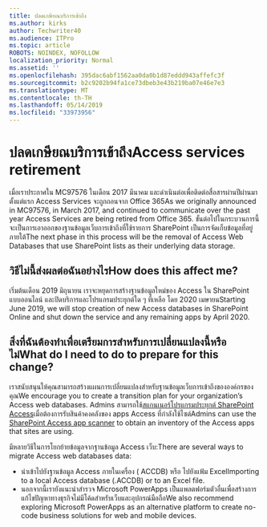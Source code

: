 ```yaml
---
title: ปลดเกษียณบริการเข้าถึง
ms.author: kirks
author: Techwriter40
ms.audience: ITPro
ms.topic: article
ROBOTS: NOINDEX, NOFOLLOW
localization_priority: Normal
ms.assetid: ''
ms.openlocfilehash: 395dac6abf1562aa0da0b1d87eddd943affefc3f
ms.sourcegitcommit: b2c9202b94fa1ce73dbeb3e43b219ba07e46e7e3
ms.translationtype: MT
ms.contentlocale: th-TH
ms.lasthandoff: 05/14/2019
ms.locfileid: "33973956"
---
```

# <a name="access-services-retirement"></a><span data-ttu-id="c6a29-102">ปลดเกษียณบริการเข้าถึง</span><span class="sxs-lookup"><span data-stu-id="c6a29-102">Access services retirement</span></span>

<span data-ttu-id="c6a29-103">เมื่อเราประกาศใน MC97576 ในเดือน 2017 มีนาคม และดำเนินต่อเพื่อติดต่อสื่อสารผ่านปีผ่านมาตั้งแต่แรก Access Services จะถูกถอนจาก Office 365</span><span class="sxs-lookup"><span data-stu-id="c6a29-103">As we originally announced in MC97576, in March 2017, and continued to communicate over the past year Access Services are being retired from Office 365.</span></span> <span data-ttu-id="c6a29-104">ขั้นต่อไปในกระบวนการนี้จะเป็นการเอาออกของฐานข้อมูลเว็บการเข้าถึงที่ใช้รายการ SharePoint เป็นการจัดเก็บข้อมูลที่อยู่ภายใต้</span><span class="sxs-lookup"><span data-stu-id="c6a29-104">The next phase in this process will be the removal of Access Web Databases that use SharePoint lists as their underlying data storage.</span></span>

## <a name="how-does-this-affect-me"></a><span data-ttu-id="c6a29-105">วิธีไม่นี้ส่งผลต่อฉันอย่างไร</span><span class="sxs-lookup"><span data-stu-id="c6a29-105">How does this affect me?</span></span>

<span data-ttu-id="c6a29-106">เริ่มต้นเดือน 2019 มิถุนายน เราจะหยุดการสร้างฐานข้อมูลใหม่ของ Access ใน SharePoint แบบออนไลน์ และปิดบริการและโปรแกรมประยุกต์ใด ๆ ที่เหลือ โดย 2020 เมษายน</span><span class="sxs-lookup"><span data-stu-id="c6a29-106">Starting June 2019, we will stop creation of new Access databases in SharePoint Online and shut down the service and any remaining apps by April 2020.</span></span>

## <a name="what-do-i-need-to-do-to-prepare-for-this-change"></a><span data-ttu-id="c6a29-107">สิ่งที่ฉันต้องทำเพื่อเตรียมการสำหรับการเปลี่ยนแปลงนี้หรือไม่</span><span class="sxs-lookup"><span data-stu-id="c6a29-107">What do I need to do to prepare for this change?</span></span>

<span data-ttu-id="c6a29-108">เราสนับสนุนให้คุณสามารถสร้างแผนการเปลี่ยนแปลงสำหรับฐานข้อมูลเว็บการเข้าถึงขององค์กรของคุณ</span><span class="sxs-lookup"><span data-stu-id="c6a29-108">We encourage you to create a transition plan for your organization’s Access web databases.</span></span> <span data-ttu-id="c6a29-109">Admins สามารถใช้[สแกนเนอร์โปรแกรมประยุกต์ SharePoint Access](https://nam06.safelinks.protection.outlook.com/?url=https%3A%2F%2Fgithub.com%2FSharePoint%2FPnP-Tools%2Ftree%2Fmaster%2FSolutions%2FSharePoint.AccessApp.Scanner&data=02%7C01%7Csalarson%40microsoft.com%7C0f8afc9cd02f45ac32d708d6d26c5b40%7C72f988bf86f141af91ab2d7cd011db47%7C1%7C0%7C636927760189423652&sdata=xH%2FPQdPyyGEUBiXfMwUAhBE4UmsuBa4JhFDZUbjUkZU%3D&reserved=0)เมื่อต้องการรับสินค้าคงคลังของ apps Access ที่กำลังใช้ไซต์</span><span class="sxs-lookup"><span data-stu-id="c6a29-109">Admins can use the [SharePoint Access app scanner](https://nam06.safelinks.protection.outlook.com/?url=https%3A%2F%2Fgithub.com%2FSharePoint%2FPnP-Tools%2Ftree%2Fmaster%2FSolutions%2FSharePoint.AccessApp.Scanner&data=02%7C01%7Csalarson%40microsoft.com%7C0f8afc9cd02f45ac32d708d6d26c5b40%7C72f988bf86f141af91ab2d7cd011db47%7C1%7C0%7C636927760189423652&sdata=xH%2FPQdPyyGEUBiXfMwUAhBE4UmsuBa4JhFDZUbjUkZU%3D&reserved=0) to obtain an inventory of the Access apps that sites are using.</span></span> 

<span data-ttu-id="c6a29-110">มีหลายวิธีในการโยกย้ายข้อมูลจากฐานข้อมูล Access เว็บ:</span><span class="sxs-lookup"><span data-stu-id="c6a29-110">There are several ways to migrate Access web databases data:</span></span>

- <span data-ttu-id="c6a29-111">นำเข้าไปยังฐานข้อมูล Access ภายในเครื่อง ( ACCDB) หรือ ไปยังแฟ้ม Excel</span><span class="sxs-lookup"><span data-stu-id="c6a29-111">Importing to a local Access database (.ACCDB) or to an Excel file.</span></span>
- <span data-ttu-id="c6a29-112">นอกจากนี้เรายังแนะนำสำรวจ Microsoft PowerApps เป็นแพลตฟอร์มตัวอื่นเพื่อสร้างการแก้ไขปัญหาทางธุรกิจไม่มีโค้ดสำหรับเว็บและอุปกรณ์มือถือ</span><span class="sxs-lookup"><span data-stu-id="c6a29-112">We also recommend exploring Microsoft PowerApps as an alternative platform to create no-code business solutions for web and mobile devices.</span></span>